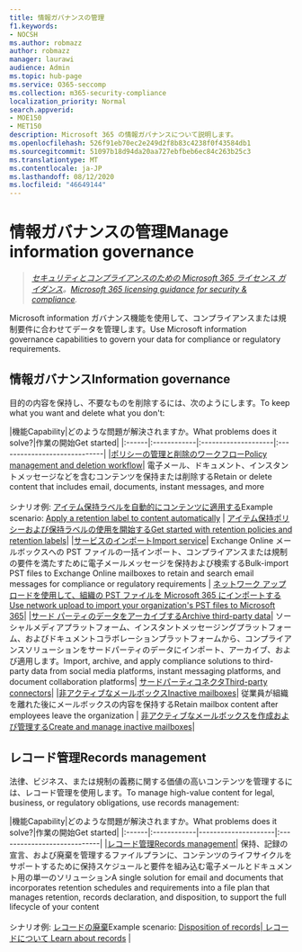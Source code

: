 ```yaml
---
title: 情報ガバナンスの管理
f1.keywords:
- NOCSH
ms.author: robmazz
author: robmazz
manager: laurawi
audience: Admin
ms.topic: hub-page
ms.service: O365-seccomp
ms.collection: m365-security-compliance
localization_priority: Normal
search.appverid:
- MOE150
- MET150
description: Microsoft 365 の情報ガバナンスについて説明します。
ms.openlocfilehash: 526f91eb70ec2e249d2f8b83c4238f0f43584db1
ms.sourcegitcommit: 51097b18d94da20aa727ebfbeb6ec84c263b25c3
ms.translationtype: MT
ms.contentlocale: ja-JP
ms.lasthandoff: 08/12/2020
ms.locfileid: "46649144"
---
```

# <a name="manage-information-governance"></a><span data-ttu-id="b1345-103">情報ガバナンスの管理</span><span class="sxs-lookup"><span data-stu-id="b1345-103">Manage information governance</span></span>

><span data-ttu-id="b1345-104">*[セキュリティとコンプライアンスのための Microsoft 365 ライセンス ガイダンス](https://aka.ms/ComplianceSD)。*</span><span class="sxs-lookup"><span data-stu-id="b1345-104">*[Microsoft 365 licensing guidance for security & compliance](https://aka.ms/ComplianceSD).*</span></span>

<span data-ttu-id="b1345-105">Microsoft information ガバナンス機能を使用して、コンプライアンスまたは規制要件に合わせてデータを管理します。</span><span class="sxs-lookup"><span data-stu-id="b1345-105">Use Microsoft information governance capabilities to govern your data for compliance or regulatory requirements.</span></span>

## <a name="information-governance"></a><span data-ttu-id="b1345-106">情報ガバナンス</span><span class="sxs-lookup"><span data-stu-id="b1345-106">Information governance</span></span>

<span data-ttu-id="b1345-107">目的の内容を保持し、不要なものを削除するには、次のようにします。</span><span class="sxs-lookup"><span data-stu-id="b1345-107">To keep what you want and delete what you don't:</span></span>
 
|<span data-ttu-id="b1345-108">機能</span><span class="sxs-lookup"><span data-stu-id="b1345-108">Capability</span></span>|<span data-ttu-id="b1345-109">どのような問題が解決されますか。</span><span class="sxs-lookup"><span data-stu-id="b1345-109">What problems does it solve?</span></span>|<span data-ttu-id="b1345-110">作業の開始</span><span class="sxs-lookup"><span data-stu-id="b1345-110">Get started</span></span>|
|:------|:------------|:--------------------|:-----------------------------|
|[<span data-ttu-id="b1345-111">ポリシーの管理と削除のワークフロー</span><span class="sxs-lookup"><span data-stu-id="b1345-111">Policy management and deletion workflow</span></span>](retention.md)| <span data-ttu-id="b1345-112">電子メール、ドキュメント、インスタントメッセージなどを含むコンテンツを保持または削除する</span><span class="sxs-lookup"><span data-stu-id="b1345-112">Retain or delete content that includes email, documents, instant messages, and more</span></span> <br /><br /><span data-ttu-id="b1345-113">シナリオ例: [アイテム保持ラベルを自動的にコンテンツに適用する](apply-retention-labels-automatically.md)</span><span class="sxs-lookup"><span data-stu-id="b1345-113">Example scenario: [Apply a retention label to content automatically](apply-retention-labels-automatically.md)</span></span> | [<span data-ttu-id="b1345-114">アイテム保持ポリシーおよび保持ラベルの使用を開始する</span><span class="sxs-lookup"><span data-stu-id="b1345-114">Get started with retention policies and retention labels</span></span>](get-started-with-retention.md)|
|[<span data-ttu-id="b1345-115">サービスのインポート</span><span class="sxs-lookup"><span data-stu-id="b1345-115">Import service</span></span>](importing-pst-files-to-office-365.md)| <span data-ttu-id="b1345-116">Exchange Online メールボックスへの PST ファイルの一括インポート、コンプライアンスまたは規制の要件を満たすために電子メールメッセージを保持および検索する</span><span class="sxs-lookup"><span data-stu-id="b1345-116">Bulk-import PST files to Exchange Online mailboxes to retain and search email messages for compliance or regulatory requirements</span></span> | [<span data-ttu-id="b1345-117">ネットワーク アップロードを使用して、組織の PST ファイルを Microsoft 365 にインポートする</span><span class="sxs-lookup"><span data-stu-id="b1345-117">Use network upload to import your organization's PST files to Microsoft 365</span></span>](use-network-upload-to-import-pst-files.md)|
|[<span data-ttu-id="b1345-118">サード パーティのデータをアーカイブする</span><span class="sxs-lookup"><span data-stu-id="b1345-118">Archive third-party data</span></span>](archiving-third-party-data.md)| <span data-ttu-id="b1345-119">ソーシャルメディアプラットフォーム、インスタントメッセージングプラットフォーム、およびドキュメントコラボレーションプラットフォームから、コンプライアンスソリューションをサードパーティのデータにインポート、アーカイブ、および適用します。</span><span class="sxs-lookup"><span data-stu-id="b1345-119">Import, archive, and apply compliance solutions to third-party data from social media platforms, instant messaging platforms, and document collaboration platforms</span></span>| [<span data-ttu-id="b1345-120">サードパーティコネクタ</span><span class="sxs-lookup"><span data-stu-id="b1345-120">Third-party connectors</span></span>](archiving-third-party-data.md#third-party-data-connectors)|
|[<span data-ttu-id="b1345-121">非アクティブなメールボックス</span><span class="sxs-lookup"><span data-stu-id="b1345-121">Inactive mailboxes</span></span>](inactive-mailboxes-in-office-365.md)| <span data-ttu-id="b1345-122">従業員が組織を離れた後にメールボックスの内容を保持する</span><span class="sxs-lookup"><span data-stu-id="b1345-122">Retain mailbox content after employees leave the organization</span></span> | [<span data-ttu-id="b1345-123">非アクティブなメールボックスを作成および管理する</span><span class="sxs-lookup"><span data-stu-id="b1345-123">Create and manage inactive mailboxes</span></span>](create-and-manage-inactive-mailboxes.md)|

## <a name="records-management"></a><span data-ttu-id="b1345-124">レコード管理</span><span class="sxs-lookup"><span data-stu-id="b1345-124">Records management</span></span>

<span data-ttu-id="b1345-125">法律、ビジネス、または規制の義務に関する価値の高いコンテンツを管理するには、レコード管理を使用します。</span><span class="sxs-lookup"><span data-stu-id="b1345-125">To manage high-value content for legal, business, or regulatory obligations, use records management:</span></span>

|<span data-ttu-id="b1345-126">機能</span><span class="sxs-lookup"><span data-stu-id="b1345-126">Capability</span></span>|<span data-ttu-id="b1345-127">どのような問題が解決されますか。</span><span class="sxs-lookup"><span data-stu-id="b1345-127">What problems does it solve?</span></span>|<span data-ttu-id="b1345-128">作業の開始</span><span class="sxs-lookup"><span data-stu-id="b1345-128">Get started</span></span>|
|:------|:------------|---------------------|:----------------------------|
|[<span data-ttu-id="b1345-129">レコード管理</span><span class="sxs-lookup"><span data-stu-id="b1345-129">Records management</span></span>](records-management.md)| <span data-ttu-id="b1345-130">保持、記録の宣言、および廃棄を管理するファイルプランに、コンテンツのライフサイクルをサポートするために保持スケジュールと要件を組み込む電子メールとドキュメント用の単一のソリューション</span><span class="sxs-lookup"><span data-stu-id="b1345-130">A single solution for email and documents that incorporates retention schedules and requirements into a file plan that manages retention, records declaration, and disposition, to support the full lifecycle of your content</span></span> <br /><br /><span data-ttu-id="b1345-131">シナリオ例: [レコードの廃棄](disposition.md#disposition-of-records)</span><span class="sxs-lookup"><span data-stu-id="b1345-131">Example scenario: [Disposition of records](disposition.md#disposition-of-records)</span></span>|[<span data-ttu-id="b1345-132"> レコードについて</span><span class="sxs-lookup"><span data-stu-id="b1345-132"> Learn about records</span></span>](records.md) |

